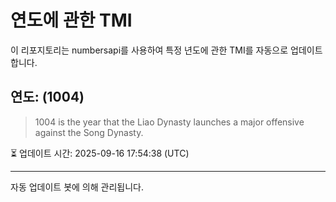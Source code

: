 
# 연도에 관한 TMI

이 리포지토리는 numbersapi를 사용하여 특정 년도에 관한 TMI를 자동으로 업데이트합니다.

## 연도: (1004)
> 1004 is the year that the Liao Dynasty launches a major offensive against the Song Dynasty.

⏳ 업데이트 시간: 2025-09-16 17:54:38 (UTC)

---
자동 업데이트 봇에 의해 관리됩니다.
